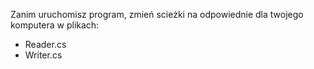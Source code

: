 Zanim uruchomisz program, zmień scieżki na odpowiednie dla twojego komputera w plikach:

- Reader.cs
- Writer.cs
